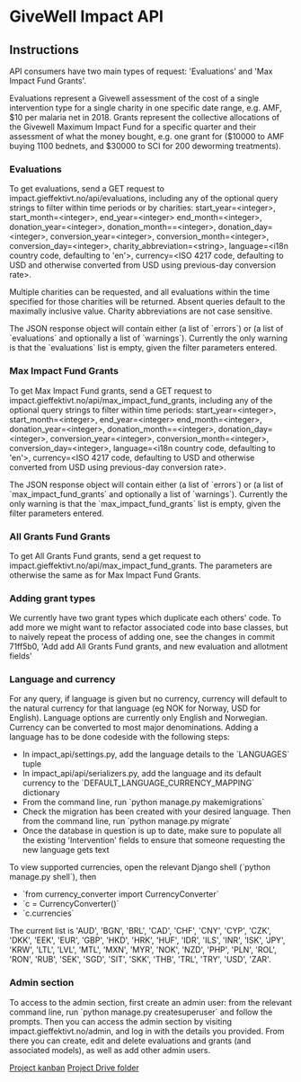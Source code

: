 # GiveWell Impact API

  <div><h2>Instructions</h2>
    <p>API consumers have two main types of request: 'Evaluations' and 'Max Impact Fund Grants'.</p>
    <p>Evaluations represent a Givewell assessment of the cost of a single intervention type for a single charity in one specific date range, e.g. AMF, $10 per malaria net in 2018. Grants represent the collective allocations of the Givewell Maximum Impact Fund for a specific quarter and their assessment of what the money bought, e.g. one grant for ($10000 to AMF buying 1100 bednets, and $30000 to SCI for 200 deworming treatments).</p>
    <h3>Evaluations</h3>
    <p>To get evaluations, send a GET request to impact.gieffektivt.no/api/evaluations, including any of the optional query strings to filter within time periods or by charities: start_year=&lt;integer&gt;, start_month=&lt;integer&gt;, end_year=&lt;integer&gt; end_month=&lt;integer&gt;, donation_year=&lt;integer&gt;, donation_month==&lt;integer&gt;, donation_day=&lt;integer&gt;, conversion_year=&lt;integer&gt;, conversion_month=&lt;integer&gt;, conversion_day=&lt;integer&gt;, charity_abbreviation=&lt;string&gt;, language=&lt;i18n country code, defaulting to 'en'&gt;, currency=&lt;ISO 4217 code, defaulting to USD and otherwise converted from USD using previous-day conversion rate&gt;. </p>
    <p>Multiple charities can be requested, and all evaluations within the time specified for those charities will be returned. Absent queries default to the maximally inclusive value. Charity abbreviations are not case sensitive.</p>
    <p>The JSON response object will contain either (a list of `errors`) or (a list of `evaluations` and optionally a list of `warnings`). Currently the only warning is that the `evaluations` list is empty, given the filter parameters entered.</p>
    <h3>Max Impact Fund Grants</h3>
    <p>To get Max Impact Fund grants, send a GET request to impact.gieffektivt.no/api/max_impact_fund_grants, including any of the optional query strings to filter within time periods: start_year=&lt;integer&gt;, start_month=&lt;integer&gt;, end_year=&lt;integer&gt; end_month=&lt;integer&gt;, donation_year=&lt;integer&gt;, donation_month==&lt;integer&gt;, donation_day=&lt;integer&gt;, conversion_year=&lt;integer&gt;, conversion_month=&lt;integer&gt;, conversion_day=&lt;integer&gt;, language=&lt;i18n country code, defaulting to 'en'&gt;, currency=&lt;ISO 4217 code, defaulting to USD and otherwise converted from USD using previous-day conversion rate&gt;. </p>
    <p>The JSON response object will contain either (a list of `errors`) or (a list of `max_impact_fund_grants` and optionally a list of `warnings`). Currently the only warning is that the `max_impact_fund_grants` list is empty, given the filter parameters entered.</p>
    <h3>All Grants Fund Grants</h3>
    <p>To get All Grants Fund grants, send a get request to impact.gieffektivt.no/api/max_impact_fund_grants. The parameters are otherwise the same as for Max Impact Fund Grants.</p>
    <h3>Adding grant types</h3>
    <p>We currently have two grant types which duplicate each others' code. To add more we might want to refactor
    associated code into base classes, but to naively repeat the process of adding one, see the changes in
     commit 71ff5b0, 'Add add All Grants Fund grants, and new evaluation and allotment fields'</p>
    <h3>Language and currency</h3>
    <p>For any query, if language is given but no currency, currency will default to the natural currency for that language (eg NOK for Norway, USD for English). Language options are currently only English and Norwegian. Currency can be converted to most major denominations. Adding a language has to be done codeside with the following steps:</p>
    <ul>
        <li>In impact_api/settings.py, add the language details to the `LANGUAGES` tuple</li>
        <li>In impact_api/api/serializers.py, add the language and its default currency to the `DEFAULT_LANGUAGE_CURRENCY_MAPPING` dictionary</li>
        <li>From the command line, run `python manage.py makemigrations`</li>
        <li>Check the migration has been created with your desired language. Then from the command line, run `python manage.py migrate`</li>
        <li>Once the database in question is up to date, make sure to populate all the existing 'Intervention' fields to ensure that someone requesting the new language gets text</li>
    </ul>
    <p>To view supported currencies, open the relevant Django shell (`python manage.py shell`), then</p>
    <ul>
        <li>`from currency_converter import CurrencyConverter`</li>
        <li>`c = CurrencyConverter()`</li>
        <li>`c.currencies`</li>
    </ul>
    <p>The current list is 'AUD', 'BGN', 'BRL', 'CAD', 'CHF', 'CNY', 'CYP', 'CZK', 'DKK', 'EEK', 'EUR', 'GBP', 'HKD', 'HRK', 'HUF', 'IDR', 'ILS', 'INR', 'ISK', 'JPY', 'KRW', 'LTL', 'LVL', 'MTL', 'MXN', 'MYR', 'NOK', 'NZD', 'PHP', 'PLN', 'ROL', 'RON', 'RUB', 'SEK', 'SGD', 'SIT', 'SKK', 'THB', 'TRL', 'TRY', 'USD', 'ZAR'.</p>
    <h3>Admin section</h3>
    <p>To access to the admin section, first create an admin user: from the relevant command line, run `python manage.py createsuperuser` and follow the prompts. Then you can access the admin section by visiting impact.gieffektivt.no/admin, and log in with the details you provided. From there you can create, edit and delete evaluations and grants (and associated models), as well as add other admin users.</p>
  </div>

[Project kanban](https://github.com/orgs/stiftelsen-effekt/projects/10)
[Project Drive folder](https://drive.google.com/drive/folders/1oq7mnB1tIN5beIFmf3iFKg01w46jSfiw?usp=sharing)
